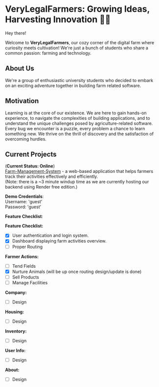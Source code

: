 # VeryLegalFarmers: Growing Ideas, Harvesting Innovation 🌱🚜

Hey there!

Welcome to **VeryLegalFarmers**, our cozy corner of the digital farm where curiosity meets cultivation! We're just a bunch of students who share a common passion: farming and technology.

## About Us

We're a group of enthusiastic university students who decided to embark on an exciting adventure together in building farm related software.

## Motivation

Learning is at the core of our existence. We are here to gain hands-on experience, to navigate the complexities of building applications, and to understand the unique challenges posed by agriculture-related software. Every bug we encounter is a puzzle, every problem a chance to learn something new. We thrive on the thrill of discovery and the satisfaction of overcoming hurdles.

## Current Projects

(**Current Status: Online**)
<br>
[Farm-Management-System](https://farm-management-system-eight.vercel.app/login) - a web-based application that helps farmers track their activities effectively and efficiently.
<br>
(Note: there is a ~3 minute windup time as we are currently hosting our backend using Render free edition.)

**Demo Credentials**: 
<br>
Username: 'guest' 
<br>
Password: 'guest'

**Feature Checklist**:

**Feature Checklist:**
- [x] User authentication and login system.
- [x] Dashboard displaying farm activities overview.
- [ ] Proper Routing

**Farmer Actions:**
- [ ] Tend Fields
- [x] Nurture Animals (will be up once routing design/update is done)
- [ ] Sell Products
- [ ] Manage Facilities
      
**Company:**
- [ ] Design
      
**Housing:**
- [ ] Design
      
**Inventory:**
- [ ] Design
      
**User Info:**
- [ ] Design
      
**About:**
- [ ] Design
